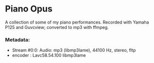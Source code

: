 # Piano Opus

A collection of some of my piano performances.  Recorded with Yamaha P125 and Guvcview; converted to mp3 with ffmpeg.

### Metadata:
 - Stream #0:0: Audio: mp3 (libmp3lame), 44100 Hz, stereo, fltp
 - encoder         : Lavc58.54.100 libmp3lame
